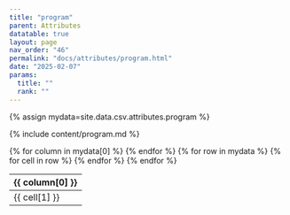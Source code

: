 ```yaml
---
title: "program"
parent: Attributes
datatable: true
layout: page
nav_order: "46"
permalink: "docs/attributes/program.html"
date: "2025-02-07"
params:
  title: ""
  rank: ""
---
```

{% assign mydata=site.data.csv.attributes.program %} 

{% include content/program.md %}

<table id="myTable" class="display" style="width:100%">
    <thead>
    {% for column in mydata[0] %}
        <th>{{ column[0] }}</th>
    {% endfor %}
    </thead>
    <tbody>
    {% for row in mydata %}
        <tr>
        {% for cell in row %}
            <td>{{ cell[1] }}</td>
        {% endfor %}
        </tr>
    {% endfor %}
    </tbody>
</table>
<script type="text/javascript">
  $(document).ready(function () {
    $('#myTable').DataTable({
      responsive: true,
      deferRender: false,
      paging: false,
      order: [],
    });
  });
</script>
